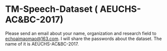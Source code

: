 # TM-Speech-Dataset ( AEUCHS-AC&BC-2017)
Please send an email about your name, organization and research field to echoaimaomao@163.com. I will share the passwords about the dataset. The name of it is AEUCHS-AC&BC-2017.
